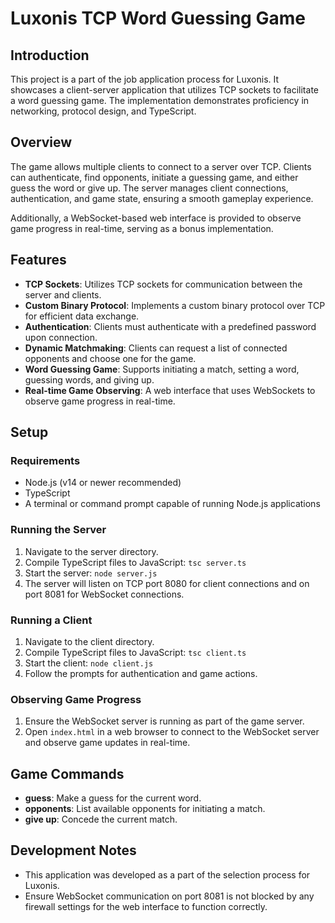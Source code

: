 # Luxonis TCP Word Guessing Game

## Introduction

This project is a part of the job application process for Luxonis. It showcases a client-server application that utilizes TCP sockets to facilitate a word guessing game. The implementation demonstrates proficiency in networking, protocol design, and TypeScript.

## Overview

The game allows multiple clients to connect to a server over TCP. Clients can authenticate, find opponents, initiate a guessing game, and either guess the word or give up. The server manages client connections, authentication, and game state, ensuring a smooth gameplay experience.

Additionally, a WebSocket-based web interface is provided to observe game progress in real-time, serving as a bonus implementation.

## Features

- **TCP Sockets**: Utilizes TCP sockets for communication between the server and clients.
- **Custom Binary Protocol**: Implements a custom binary protocol over TCP for efficient data exchange.
- **Authentication**: Clients must authenticate with a predefined password upon connection.
- **Dynamic Matchmaking**: Clients can request a list of connected opponents and choose one for the game.
- **Word Guessing Game**: Supports initiating a match, setting a word, guessing words, and giving up.
- **Real-time Game Observing**: A web interface that uses WebSockets to observe game progress in real-time.

## Setup

### Requirements

- Node.js (v14 or newer recommended)
- TypeScript
- A terminal or command prompt capable of running Node.js applications

### Running the Server

1. Navigate to the server directory.
2. Compile TypeScript files to JavaScript: `tsc server.ts`
3. Start the server: `node server.js`
4. The server will listen on TCP port 8080 for client connections and on port 8081 for WebSocket connections.

### Running a Client

1. Navigate to the client directory.
2. Compile TypeScript files to JavaScript: `tsc client.ts`
3. Start the client: `node client.js`
4. Follow the prompts for authentication and game actions.

### Observing Game Progress

1. Ensure the WebSocket server is running as part of the game server.
2. Open `index.html` in a web browser to connect to the WebSocket server and observe game updates in real-time.

## Game Commands

- **guess**: Make a guess for the current word.
- **opponents**: List available opponents for initiating a match.
- **give up**: Concede the current match.

## Development Notes

- This application was developed as a part of the selection process for Luxonis.
- Ensure WebSocket communication on port 8081 is not blocked by any firewall settings for the web interface to function correctly.
